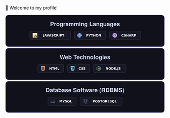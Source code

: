 👋 Welcome to my profile!

<p align="center">
	<a href="#">
		<img src="ProgrammingLangs-dark.svg" alt="Programming Languages">
	</a>
	<br>
	<a href="#">
		<img src="WebTech-dark.svg" alt="Web Technologies">
	</a>
	<br>
	<a href="#">
		<img src="RDBMS-dark.svg" alt="Database Software (RDBMS)">
	</a>
</p>
